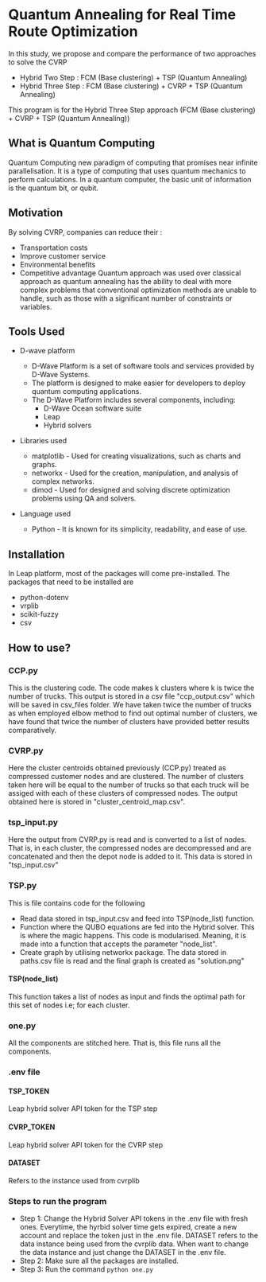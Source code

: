 # Quantum Annealing for Real Time Route Optimization
In this study, we propose and compare the performance of two approaches to solve the CVRP
* Hybrid Two Step : FCM (Base clustering) + TSP (Quantum Annealing)
* Hybrid Three Step : FCM (Base clustering) + CVRP + TSP (Quantum Annealing)

This program is for the Hybrid Three Step approach (FCM (Base clustering) + CVRP + TSP (Quantum Annealing))

## What is Quantum Computing
Quantum Computing new paradigm of computing that promises near infinite parallelisation. It is a type of computing that uses quantum mechanics to perform calculations. In a quantum computer, the basic unit of information is the quantum bit, or qubit. 

## Motivation
By solving CVRP, companies can reduce their :
* Transportation costs
* Improve customer service
* Environmental benefits
* Competitive advantage
Quantum approach was used over classical approach as quantum annealing has the ability to deal with more complex problems that conventional optimization methods are unable to handle, such as those with a significant number of constraints or variables.

## Tools Used
* D-wave platform
  * D-Wave Platform is a set of software tools and services provided by D-Wave Systems.
  * The platform is designed to make easier for developers to deploy quantum computing applications.
  * The D-Wave Platform includes several components, including:
    * D-Wave Ocean software suite
    * Leap
    * Hybrid solvers

* Libraries used
  * matplotlib - Used for creating visualizations, such as charts and graphs.
  * networkx - Used for the creation, manipulation, and analysis of complex networks.
  * dimod - Used for designed and solving discrete optimization problems using QA and solvers.

* Language used
  * Python - It is known for its simplicity, readability, and ease of use.

## Installation
In Leap platform, most of the packages will come pre-installed.
The packages that need to be installed are
* python-dotenv
* vrplib
* scikit-fuzzy
* csv

## How to use?
### CCP.py
This is the clustering code. The code makes k clusters where k is twice the number of trucks. This output is stored in a csv file "ccp_output.csv" which will be saved in csv_files folder.
We have taken twice the number of trucks as when employed elbow method to find out optimal number of clusters, we have found that twice the number of clusters have provided better results comparatively.

### CVRP.py
Here the cluster centroids obtained previously (CCP.py) treated as compressed customer nodes and are clustered. The number of clusters taken here will be equal to the number of trucks so that each truck will be assiged with each of these clusters of compressed nodes. The output obtained here is stored in "cluster_centroid_map.csv".

### tsp_input.py
Here the output from CVRP.py is read and is converted to a list of nodes. That is, in each cluster, the compressed nodes are decompressed and are concatenated and then the depot node is added to it. This data is stored in "tsp_input.csv"

### TSP.py
This is file contains code for the following
* Read data stored in tsp_input.csv and feed into TSP(node_list) function.
* Function where the QUBO equations are fed into the Hybrid solver. This is where the magic happens. This code is modularised. Meaning, it is made into a function that accepts the parameter "node_list".
* Create graph by utilising networkx package. The data stored in paths.csv file is read and the final graph is created as "solution.png"

#### TSP(node_list)
This function takes a list of nodes as input and finds the optimal path for this set of nodes i.e; for each cluster.

### one.py
All the components are stitched here. That is, this file runs all the components.

### .env file
#### TSP_TOKEN
Leap hybrid solver API token for the TSP step
#### CVRP_TOKEN
Leap hybrid solver API token for the CVRP step
#### DATASET
Refers to the instance used from cvrplib

### Steps to run the program
* Step 1: Change the Hybrid Solver API tokens in the .env file with fresh ones. Everytime, the hyrbid solver time gets expired, create a new account and replace the token just in the .env file. DATASET refers to the data instance being used from the cvrplib data. When want to change the data instance and just change the DATASET in the .env file. 
* Step 2: Make sure all the packages are installed. 
* Step 3: Run the command `python one.py`


